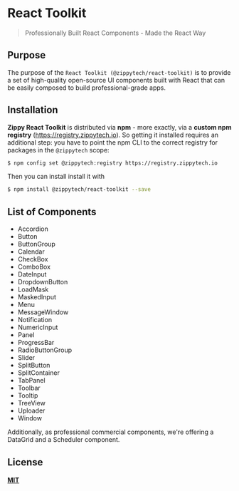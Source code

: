 # React Toolkit

> Professionally Built React Components - Made the React Way

## Purpose

The purpose of the `React Toolkit (@zippytech/react-toolkit)` is to provide a set of high-quality open-source UI components built with React that can be easily composed to build professional-grade apps.

## Installation

**Zippy React Toolkit** is distributed via **npm** - more exactly, via a **custom npm registry** (https://registry.zippytech.io). So getting it installed requires an additional step: you have to point the npm CLI to the correct registry for packages in the `@zippytech` scope:

```sh
$ npm config set @zippytech:registry https://registry.zippytech.io
```

Then you can install install it with

```sh
$ npm install @zippytech/react-toolkit --save
```

## List of Components

* Accordion
* Button
* ButtonGroup
* Calendar
* CheckBox
* ComboBox
* DateInput
* DropdownButton
* LoadMask
* MaskedInput
* Menu
* MessageWindow
* Notification
* NumericInput
* Panel
* ProgressBar
* RadioButtonGroup
* Slider
* SplitButton
* SplitContainer
* TabPanel
* Toolbar
* Tooltip
* TreeView
* Uploader
* Window

Additionally, as professional commercial components, we're offering a DataGrid and a Scheduler component.

## License

#### [MIT](./LICENSE)
